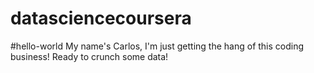 # datasciencecoursera
#hello-world
My name's Carlos, I'm just getting the hang of this coding business! 
Ready to crunch some data!
